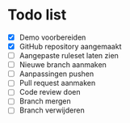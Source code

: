 # Todo list

* [x] Demo voorbereiden
* [x] GitHub repository aangemaakt
* [ ] Aangepaste ruleset laten zien
* [ ] Nieuwe branch aanmaken
* [ ] Aanpassingen pushen
* [ ] Pull request aanmaken
* [ ] Code review doen
* [ ] Branch mergen
* [ ] Branch verwijderen
